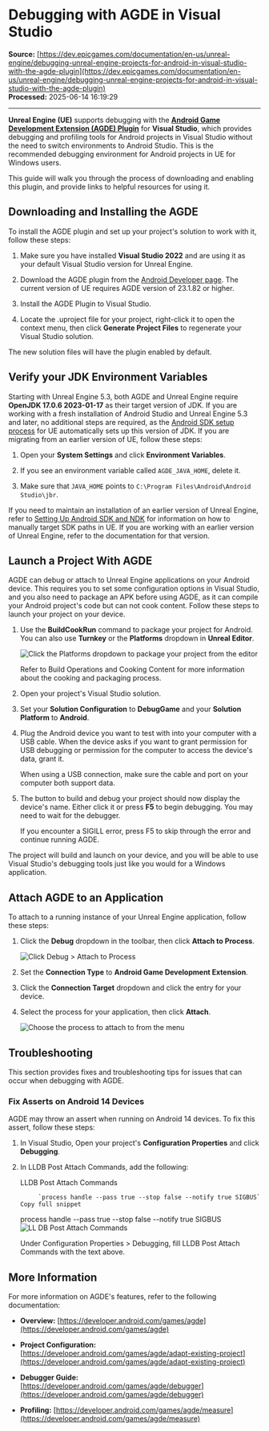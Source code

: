 # Debugging with AGDE in Visual Studio

**Source:** [https://dev.epicgames.com/documentation/en-us/unreal-engine/debugging-unreal-engine-projects-for-android-in-visual-studio-with-the-agde-plugin](https://dev.epicgames.com/documentation/en-us/unreal-engine/debugging-unreal-engine-projects-for-android-in-visual-studio-with-the-agde-plugin)  
**Processed:** 2025-06-14 16:19:29

---

**Unreal Engine (UE)** supports debugging with the [**Android Game Development Extension (AGDE) Plugin**](https://developer.android.com/games/agde) for **Visual Studio**, which provides debugging and profiling tools for Android projects in Visual Studio without the need to switch environments to Android Studio. This is the recommended debugging environment for Android projects in UE for Windows users.

This guide will walk you through the process of downloading and enabling this plugin, and provide links to helpful resources for using it.

## Downloading and Installing the AGDE

To install the AGDE plugin and set up your project's solution to work with it, follow these steps:

1.  Make sure you have installed **Visual Studio 2022** and are using it as your default Visual Studio version for Unreal Engine.
    
2.  Download the AGDE plugin from the [Android Developer page](https://developer.android.com/games/agde). The current version of UE requires AGDE version of 23.1.82 or higher.
    
3.  Install the AGDE Plugin to Visual Studio.
    
4.  Locate the .uproject file for your project, right-click it to open the context menu, then click **Generate Project Files** to regenerate your Visual Studio solution.
    

The new solution files will have the plugin enabled by default.

## Verify your JDK Environment Variables

Starting with Unreal Engine 5.3, both AGDE and Unreal Engine require **OpenJDK 17.0.6 2023-01-17** as their target version of JDK. If you are working with a fresh installation of Android Studio and Unreal Engine 5.3 and later, no additional steps are required, as the [Android SDK setup process](/documentation/en-us/unreal-engine/advanced-setup-and-troubleshooting-guide-for-using-android-sdk) for UE automatically sets up this version of JDK. If you are migrating from an earlier version of UE, follow these steps:

1.  Open your **System Settings** and click **Environment Variables**.
    
2.  If you see an environment variable called `AGDE_JAVA_HOME`, delete it.
    
3.  Make sure that `JAVA_HOME` points to `C:\Program Files\Android\Android Studio\jbr`.
    

If you need to maintain an installation of an earlier version of Unreal Engine, refer to [Setting Up Android SDK and NDK](/documentation/en-us/unreal-engine/advanced-setup-and-troubleshooting-guide-for-using-android-sdk) for information on how to manually target SDK paths in UE. If you are working with an earlier version of Unreal Engine, refer to the documentation for that version.

## Launch a Project With AGDE

AGDE can debug or attach to Unreal Engine applications on your Android device. This requires you to set some configuration options in Visual Studio, and you also need to package an APK before using AGDE, as it can compile your Android project's code but can not cook content. Follow these steps to launch your project on your device.

1.  Use the **BuildCookRun** command to package your project for Android. You can also use **Turnkey** or the **Platforms** dropdown in **Unreal Editor**.
    
    ![Click the Platforms dropdown to package your project from the editor](https://d1iv7db44yhgxn.cloudfront.net/documentation/images/3a8d7353-4826-407e-b457-829fdc193e14/packageproject.png)
    
    Refer to Build Operations and Cooking Content for more information about the cooking and packaging process.
    
2.  Open your project's Visual Studio solution.
    
3.  Set your **Solution Configuration** to **DebugGame** and your **Solution Platform** to **Android**.
    
4.  Plug the Android device you want to test with into your computer with a USB cable. When the device asks if you want to grant permission for USB debugging or permission for the computer to access the device's data, grant it.
    
    When using a USB connection, make sure the cable and port on your computer both support data.
    
5.  The button to build and debug your project should now display the device's name. Either click it or press **F5** to begin debugging. You may need to wait for the debugger.
    
    If you encounter a SIGILL error, press F5 to skip through the error and continue running AGDE.
    

The project will build and launch on your device, and you will be able to use Visual Studio's debugging tools just like you would for a Windows application.

## Attach AGDE to an Application

To attach to a running instance of your Unreal Engine application, follow these steps:

1.  Click the **Debug** dropdown in the toolbar, then click **Attach to Process**.
    
    ![Click Debug > Attach to Process](https://d1iv7db44yhgxn.cloudfront.net/documentation/images/e6c8f9e8-2d6b-4b25-afea-06ad9e5dfcff/attachtoprocess.png)
2.  Set the **Connection Type** to **Android Game Development Extension**.
    
3.  Click the **Connection Target** dropdown and click the entry for your device.
    
4.  Select the process for your application, then click **Attach**.
    
    ![Choose the process to attach to from the menu](https://d1iv7db44yhgxn.cloudfront.net/documentation/images/58cf3d9f-4609-4c6f-b5db-9431bd361732/attachtoprocessmenu.png)

## Troubleshooting

This section provides fixes and troubleshooting tips for issues that can occur when debugging with AGDE.

### Fix Asserts on Android 14 Devices

AGDE may throw an assert when running on Android 14 devices. To fix this assert, follow these steps:

1.  In Visual Studio, Open your project's **Configuration Properties** and click **Debugging**.
    
2.  In LLDB Post Attach Commands, add the following:
    
    LLDB Post Attach Commands
    
    ```
         `process handle --pass true --stop false --notify true SIGBUS`
    Copy full snippet
    ```
    process handle --pass true --stop false --notify true SIGBUS ![LL DB Post Attach Commands](https://d1iv7db44yhgxn.cloudfront.net/documentation/images/abe51b19-cc03-415e-b37d-8c4a0bf3289f/lldbpostattach.png)
    
    Under Configuration Properties > Debugging, fill LLDB Post Attach Commands with the text above.
    

## More Information

For more information on AGDE's features, refer to the following documentation:

-   **Overview:** [https://developer.android.com/games/agde](https://developer.android.com/games/agde)
    
-   **Project Configuration:** [https://developer.android.com/games/agde/adapt-existing-project](https://developer.android.com/games/agde/adapt-existing-project)
    
-   **Debugger Guide:** [https://developer.android.com/games/agde/debugger](https://developer.android.com/games/agde/debugger)
    
-   **Profiling:** [https://developer.android.com/games/agde/measure](https://developer.android.com/games/agde/measure)